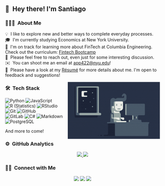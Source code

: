 ## 👋 &nbsp;Hey there! I'm Santiago

### 👨🏻‍💻 &nbsp;About Me

💡 &nbsp;I like to explore new and better ways to complete everyday processes.\
🎓 &nbsp;I'm currently studying Economics at New York University.\
🌱 &nbsp;I'm on track for learning more about FinTech at Columbia Engineering. Check out the curriculum: [Fintech Bootcamp](https://github.com/Santiago-Pedemonte/Columbia_FinTech_Bootcamp)\
💬 &nbsp;Please feel free to reach out, even just for some interesting discussion.\
✉️ &nbsp;You can shoot me an email at app422@nyu.edu!\
📄 &nbsp;Please have a look at my [Résumé](https://www.dropbox.com/s/2ndhq6bbalzzkg2/1-Resume_SPP_PDF.pdf?dl=0) for more details about me. I'm open to feedback and suggestions!

<img alt="Night Coding" src="https://raw.githubusercontent.com/AVS1508/AVS1508/master/assets/Night-Coding.gif" align="right"/>

### 🛠 &nbsp;Tech Stack

![Python](https://img.shields.io/badge/-Python-333333?style=flat&logo=python)
![JavaScript](https://img.shields.io/badge/-JavaScript-333333?style=flat&logo=javascript)
![R (Statistics)](https://img.shields.io/badge/-R-333333?style=flat&logo=R&logoColor=276DC3)
![RStudio](https://img.shields.io/badge/-RStudio-333333?style=flat&logo=rstudio)
![Git](https://img.shields.io/badge/-Git-333333?style=flat&logo=git)
![GitHub](https://img.shields.io/badge/-GitHub-333333?style=flat&logo=github)\
![GitLab](https://img.shields.io/badge/-GitLab-FCA121?style=flat-square&logo=gitlab)
![C#](https://img.shields.io/badge/-C++-333333?style=flat-square&logo=C)
![Markdown](https://img.shields.io/badge/-Markdown-333333?style=flat&logo=markdown)
![PostgreSQL](https://img.shields.io/badge/-PostgreSQL-336791?style=flat-square&logo=postgresql)

And more to come!

### ⚙️ &nbsp;GitHub Analytics

<p align="center">
<a href="https://github.com/AVS1508">
  <img height="180em" src="https://github-readme-stats-eight-theta.vercel.app/api?username=Santiago-Pedemonte&show_icons=true&theme=vue-dark&include_all_commits=true&count_private=true" />
  <img height="180em" src="https://github-readme-stats-eight-theta.vercel.app/api/top-langs/?username=Santiago-Pedemonte&layout=compact&exclude_lang=java+r&theme=vue-dark" />
</a>
</p>

### 🤝🏻 &nbsp;Connect with Me

<p align="center">
<a href="https://www.linkedin.com/in/s-pedemonte"><img src="https://img.shields.io/badge/-Santiago_Pedemonte-0077B5?style=flat-square&logo=Linkedin&logoColor=white"/></a>
<a href="mailto:app422@nyu.edu"><img src="https://img.shields.io/badge/-app422@nyu.edu-D14836?style=flat-square&logo=Gmail&logoColor=white"/></a>
<a href="https://instagram.com/santiago_pedemonte"><img src="https://img.shields.io/badge/-@Instagram-E4405F?style=flat-square&logo=Instagram&logoColor=white"/></a>
</p>
